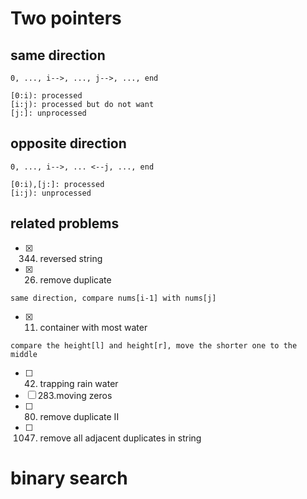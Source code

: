 # Two pointers

## same direction

 ```
 0, ..., i-->, ..., j-->, ..., end
 
[0:i): processed
[i:j): processed but do not want
[j:]: unprocessed

 ```


## opposite direction

```
0, ..., i-->, ... <--j, ..., end

[0:i),[j:]: processed
[i:j): unprocessed

```

## related problems

- [x] 344. reversed string
- [x] 26. remove duplicate
```
same direction, compare nums[i-1] with nums[j]
```
- [x] 11. container with most water
```
compare the height[l] and height[r], move the shorter one to the middle
```
- [ ] 42. trapping rain water
- [ ] 283.moving zeros
- [ ] 80. remove duplicate II
- [ ] 1047. remove all adjacent duplicates in string


# binary search


